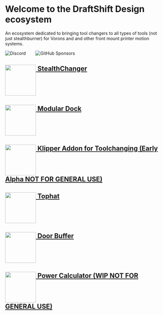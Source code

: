 # Welcome to the DraftShift Design ecosystem

An ecosystem dedicated to bringing tool changers to all types of tools (not just stealthburner) for Vorons and and other front mount printer motion systems.

![Discord](https://img.shields.io/discord/1226846451028725821?logo=discord&logoColor=%23ffffff&label=Join%20our%20Discord&labelColor=%237785cc&color=%23adf5ff&link=https%3A%2F%2Fdiscord.gg%2FjJs73c6vSc)
&nbsp;&nbsp;&nbsp;&nbsp;&nbsp;&nbsp;
![GitHub Sponsors](https://img.shields.io/github/sponsors/DraftShift?logo=githubsponsors&label=Sponsors&labelColor=rgb(246%2C%20248%2C%20250)&color=rgb(191%2C%2057%2C%20137)&link=https%3A%2F%2Fgithub.com%2Fsponsors%2FDraftShift)



## [<img src="../../../../StealthChanger/blob/main/media/Stealthchanger_logo.png?raw=true" height="100" align="top" /> StealthChanger](../../../../StealthChanger)

## [<img src="../../../../ModularDock/blob/main/media/images/ModularDock_logo.png?raw=true" height="100" align="top" /> Modular Dock](../../../../ModularDock)

## [<img src="../../../../klipper-toolchanger/blob/main/media/klipper_toolchanger_logo.png?raw=true" height="100" align="top" /> Klipper Addon for Toolchanging (Early Alpha NOT FOR GENERAL USE)](../../../../klipper-toolchanger)

## [<img src="../../../../Tophat/blob/main/Media/Tophat_logo.png?raw=true" height="100" align="top" /> Tophat](../../../../Tophat)

## [<img src="../../../../DoorBuffer/blob/main/Media/DoorBuffer_logo.png?raw=true" height="100" align="top" /> Door Buffer](../../../../DoorBuffer)

## [<img src="../../../../PowerCalc/blob/main/media/PowerCalc_logo.png?raw=true" height="100" align="top" /> Power Calculator (WIP NOT FOR GENERAL USE)](../../../../PowerCalc)
